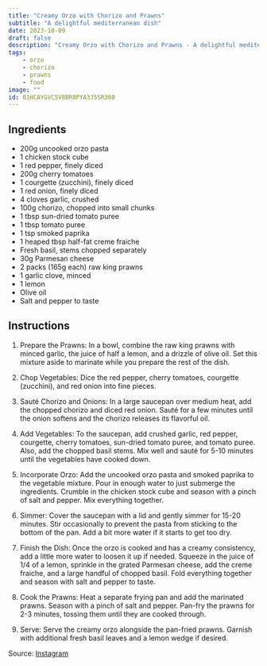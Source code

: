 ```yaml
---
title: "Creamy Orzo with Chorizo and Prawns"
subtitle: "A delightful mediterranean dish"
date: 2023-10-09
draft: false
description: "Creamy Orzo with Chorizo and Prawns - A delightful mediterranean dish"
tags:
    - orzo
    - chorizo
    - prawns
    - food
image: ""
id: 01HCAYGVC5V8BR8PYA3J5SR360
---
```


## Ingredients

- 200g uncooked orzo pasta
- 1 chicken stock cube
- 1 red pepper, finely diced
- 200g cherry tomatoes
- 1 courgette (zucchini), finely diced
- 1 red onion, finely diced
- 4 cloves garlic, crushed
- 100g chorizo, chopped into small chunks
- 1 tbsp sun-dried tomato puree
- 1 tbsp tomato puree
- 1 tsp smoked paprika
- 1 heaped tbsp half-fat creme fraiche
- Fresh basil, stems chopped separately
- 30g Parmesan cheese
- 2 packs (165g each) raw king prawns
- 1 garlic clove, minced
- 1 lemon
- Olive oil
- Salt and pepper to taste

## Instructions

1. Prepare the Prawns: In a bowl, combine the raw king prawns with minced garlic, the juice of half a lemon, and a drizzle of olive oil. Set this mixture aside to marinate while you prepare the rest of the dish.

2. Chop Vegetables: Dice the red pepper, cherry tomatoes, courgette (zucchini), and red onion into fine pieces.

3. Sauté Chorizo and Onions: In a large saucepan over medium heat, add the chopped chorizo and diced red onion. Sauté for a few minutes until the onion softens and the chorizo releases its flavorful oil.

4. Add Vegetables: To the saucepan, add crushed garlic, red pepper, courgette, cherry tomatoes, sun-dried tomato puree, and tomato puree. Also, add the chopped basil stems. Mix well and sauté for 5-10 minutes until the vegetables have cooked down.

5. Incorporate Orzo: Add the uncooked orzo pasta and smoked paprika to the vegetable mixture. Pour in enough water to just submerge the ingredients. Crumble in the chicken stock cube and season with a pinch of salt and pepper. Mix everything together.

6. Simmer: Cover the saucepan with a lid and gently simmer for 15-20 minutes. Stir occasionally to prevent the pasta from sticking to the bottom of the pan. Add a bit more water if it starts to get too dry.

7. Finish the Dish: Once the orzo is cooked and has a creamy consistency, add a little more water to loosen it up if needed. Squeeze in the juice of 1/4 of a lemon, sprinkle in the grated Parmesan cheese, add the creme fraiche, and a large handful of chopped basil. Fold everything together and season with salt and pepper to taste.

8. Cook the Prawns: Heat a separate frying pan and add the marinated prawns. Season with a pinch of salt and pepper. Pan-fry the prawns for 2-3 minutes, tossing them until they are cooked through.

9. Serve: Serve the creamy orzo alongside the pan-fried prawns. Garnish with additional fresh basil leaves and a lemon wedge if desired.


Source: [Instagram](https://www.instagram.com/p/Cxvr0JiIX5B/)